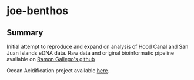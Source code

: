 # joe-benthos
## Summary
Initial attempt to reproduce and expand on analysis of Hood Canal and San Juan Islands eDNA data. Raw data and original bioinformatic pipeline available on [Ramon Gallego's github](https://github.com/ramongallego/Harmful.Algae.eDNA)

Ocean Acidification project available [here](https://github.com/ramongallego/eDNA.and.Ocean.Acidification.Gallego.et.al.2020).
